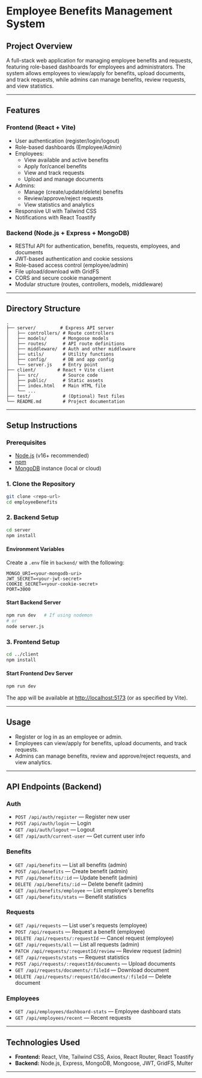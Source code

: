 # Employee Benefits Management System

## Project Overview
A full-stack web application for managing employee benefits and requests, featuring role-based dashboards for employees and administrators. The system allows employees to view/apply for benefits, upload documents, and track requests, while admins can manage benefits, review requests, and view statistics.

---

## Features

### Frontend (React + Vite)
- User authentication (register/login/logout)
- Role-based dashboards (Employee/Admin)
- Employees:
  - View available and active benefits
  - Apply for/cancel benefits
  - View and track requests
  - Upload and manage documents
- Admins:
  - Manage (create/update/delete) benefits
  - Review/approve/reject requests
  - View statistics and analytics
- Responsive UI with Tailwind CSS
- Notifications with React Toastify

### Backend (Node.js + Express + MongoDB)
- RESTful API for authentication, benefits, requests, employees, and documents
- JWT-based authentication and cookie sessions
- Role-based access control (employee/admin)
- File upload/download with GridFS
- CORS and secure cookie management
- Modular structure (routes, controllers, models, middleware)

---

## Directory Structure

```
.
├── server/         # Express API server
│   ├── controllers/ # Route controllers
│   ├── models/      # Mongoose models
│   ├── routes/      # API route definitions
│   ├── middleware/  # Auth and other middleware
│   ├── utils/       # Utility functions
│   ├── config/      # DB and app config
│   └── server.js    # Entry point
├── client/        # React + Vite client
│   ├── src/         # Source code
│   ├── public/      # Static assets
│   ├── index.html   # Main HTML file
│   └── ...
├── test/            # (Optional) Test files
└── README.md        # Project documentation
```

---

## Setup Instructions

### Prerequisites
- [Node.js](https://nodejs.org/) (v16+ recommended)
- [npm](https://www.npmjs.com/)
- [MongoDB](https://www.mongodb.com/) instance (local or cloud)

### 1. Clone the Repository

```bash
git clone <repo-url>
cd employeeBenefits
```

### 2. Backend Setup

```bash
cd server
npm install
```

#### Environment Variables
Create a `.env` file in `backend/` with the following:

```
MONGO_URI=<your-mongodb-uri>
JWT_SECRET=<your-jwt-secret>
COOKIE_SECRET=<your-cookie-secret>
PORT=3000
```

#### Start Backend Server

```bash
npm run dev   # If using nodemon
# or
node server.js
```

### 3. Frontend Setup

```bash
cd ../client
npm install
```

#### Start Frontend Dev Server

```bash
npm run dev
```

The app will be available at [http://localhost:5173](http://localhost:5173) (or as specified by Vite).

---

## Usage

- Register or log in as an employee or admin.
- Employees can view/apply for benefits, upload documents, and track requests.
- Admins can manage benefits, review and approve/reject requests, and view analytics.

---

## API Endpoints (Backend)

### Auth
- `POST /api/auth/register` — Register new user
- `POST /api/auth/login` — Login
- `GET /api/auth/logout` — Logout
- `GET /api/auth/current-user` — Get current user info

### Benefits
- `GET /api/benefits` — List all benefits (admin)
- `POST /api/benefits` — Create benefit (admin)
- `PUT /api/benefits/:id` — Update benefit (admin)
- `DELETE /api/benefits/:id` — Delete benefit (admin)
- `GET /api/benefits/employee` — List employee's benefits
- `GET /api/benefits/stats` — Benefit statistics

### Requests
- `GET /api/requests` — List user's requests (employee)
- `POST /api/requests` — Request a benefit (employee)
- `DELETE /api/requests/:requestId` — Cancel request (employee)
- `GET /api/requests/all` — List all requests (admin)
- `PATCH /api/requests/:requestId/review` — Review request (admin)
- `GET /api/requests/stats` — Request statistics
- `POST /api/requests/:requestId/documents` — Upload documents
- `GET /api/requests/documents/:fileId` — Download document
- `DELETE /api/requests/:requestId/documents/:fileId` — Delete document

### Employees
- `GET /api/employees/dashboard-stats` — Employee dashboard stats
- `GET /api/employees/recent` — Recent requests

---

## Technologies Used

- **Frontend:** React, Vite, Tailwind CSS, Axios, React Router, React Toastify
- **Backend:** Node.js, Express, MongoDB, Mongoose, JWT, GridFS, Multer

---
